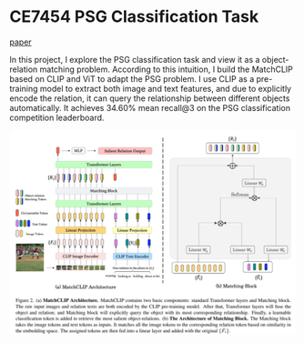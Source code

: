 # CE7454 PSG Classification Task

[paper](CE7454_PSG%(3).pdf)

In this project, I explore the PSG classification task and view it as a object-relation matching problem. According to this intuition, I build the MatchCLIP based on CLIP and ViT to adapt the PSG problem. I use CLIP as a pre-training model to extract both image and text features, and due to explicitly encode the relation, it can query the relationship between different objects automatically. It achieves 34.60\% mean recall@3 on the PSG classification competition leaderboard. 

![](Picture1.png)
